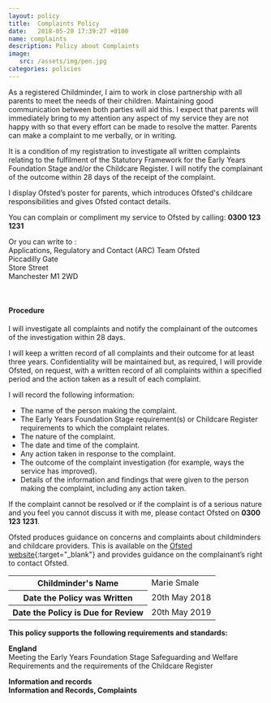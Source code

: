 ```yaml
---
layout: policy
title:  Complaints Policy
date:   2018-05-20 17:39:27 +0100
name: complaints
description: Policy about Complaints
image:
   src: /assets/img/pen.jpg
categories: policies
---
```


As a registered Childminder, I aim to work in close partnership with all parents to meet the needs of their children. Maintaining good communication between both parties will aid this. I expect that parents will immediately bring to my attention any aspect of my service they are not happy with so that every effort can be made to resolve the matter. Parents can make a complaint to me verbally, or in writing.

It is a condition of my registration to investigate all written complaints relating to the fulfilment of the Statutory Framework for the Early Years Foundation Stage and/or the Childcare Register. I will notify the complainant of the outcome within 28 days of the receipt of the complaint.

I display Ofsted’s poster for parents, which introduces Ofsted's childcare responsibilities and gives Ofsted contact details.

You can complain or compliment my service to Ofsted by calling: **0300 123 1231**

Or you can write to :  
  Applications, Regulatory and Contact (ARC) Team Ofsted  
  Piccadilly Gate  
  Store Street  
  Manchester M1 2WD  

<br>

#### Procedure

I will investigate all complaints and notify the complainant of the outcomes of the investigation within 28 days.

I will keep a written record of all complaints and their outcome for at least three years. Confidentiality will be maintained but, as required, I will provide Ofsted, on request, with a written record of all complaints within a specified period and the action taken as a result of each complaint.

I will record the following information:
+ The name of the person making the complaint.
+ The Early Years Foundation Stage requirement(s) or Childcare Register
requirements to which the complaint relates.
+ The nature of the complaint.
+ The date and time of the complaint.
+ Any action taken in response to the complaint.
+ The outcome of the complaint investigation (for example, ways the service has
improved).
+ Details of the information and findings that were given to the person making the
complaint, including any action taken.

If the complaint cannot be resolved or if the complaint is of a serious nature and you feel you cannot discuss it with me, please contact Ofsted on **0300 123 1231**.

Ofsted produces guidance on concerns and complaints about childminders and childcare providers. This is available on the [Ofsted website](https://www.gov.uk/government/organisations/ofsted){:target="_blank"} and provides guidance on the complainant’s right to contact Ofsted.

<table class="table table-bordered mt-5 mb-5">
  <tbody>
    <tr>
      <th scope="row">Childminder's Name </th>
      <td>Marie Smale</td>
    </tr>
    <tr>
      <th scope="row">Date the Policy was Written</th>
      <td>20th May 2018</td>
    </tr>
    <tr>
      <th scope="row">Date the Policy is Due for Review</th>
      <td>20th May 2019</td>
    </tr>
  </tbody>
</table>

**This policy supports the following requirements and standards:**

**England**  
   Meeting the Early Years Foundation Stage Safeguarding and Welfare Requirements and the requirements of the Childcare Register  

**Information and records**  
  **Information and Records, Complaints**  
